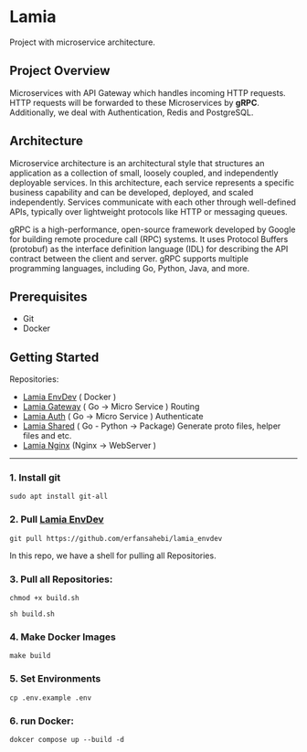 # Lamia

Project with microservice architecture.

## Project Overview

Microservices with API Gateway which handles incoming HTTP requests.
HTTP requests will be forwarded to these Microservices by <b>gRPC</b>.
Additionally, we deal with Authentication, Redis and PostgreSQL.

## Architecture

Microservice architecture is an architectural style that structures an application as a collection of small, loosely
coupled, and independently deployable services.
In this architecture, each service represents a specific business capability and can be developed, deployed, and scaled
independently.
Services communicate with each other through well-defined APIs, typically over lightweight protocols like HTTP or
messaging queues.

gRPC is a high-performance, open-source framework developed by Google for building remote procedure call (RPC) systems.
It uses Protocol Buffers (protobuf) as the interface definition language (IDL) for describing the API contract between
the client and server.
gRPC supports multiple programming languages, including Go, Python, Java, and more.

## Prerequisites

- Git
- Docker

## Getting Started

Repositories:

- [Lamia EnvDev](https://github.com/erfansahebi/lamia_envdev) ( Docker )
- [Lamia Gateway](https://github.com/erfansahebi/lamia_gateway)  ( Go -> Micro Service ) Routing
- [Lamia Auth](https://github.com/erfansahebi/lamia_auth) ( Go -> Micro Service ) Authenticate
- [Lamia Shared](https://github.com/erfansahebi/lamia_shared) ( Go - Python -> Package) Generate proto files, helper files and etc.
- [Lamia Nginx](https://github.com/erfansahebi/lamia_nginx) (Nginx -> WebServer )

<hr>

### 1. Install git

 ```shell
sudo apt install git-all
```

### 2. Pull [Lamia EnvDev](https://github.com/erfansahebi/lamia_envdev)

```shell
git pull https://github.com/erfansahebi/lamia_envdev
```

In this repo, we have a shell for pulling all Repositories.

### 3. Pull all Repositories:

```shell
chmod +x build.sh
```

```shell
sh build.sh
```

### 4. Make Docker Images

```shell
make build
```

### 5. Set Environments

```shell
cp .env.example .env
```

### 6. run Docker:

```shell
dokcer compose up --build -d
```